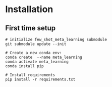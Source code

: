 # Installation

## First time setup

````
# initialize few_shot_meta_learning submodule
git submodule update --init

# Create a new conda env:
conda create  --name meta_learning
conda activate meta_learning
conda install pip

# Install requirements
pip install -r requirements.txt 


````

